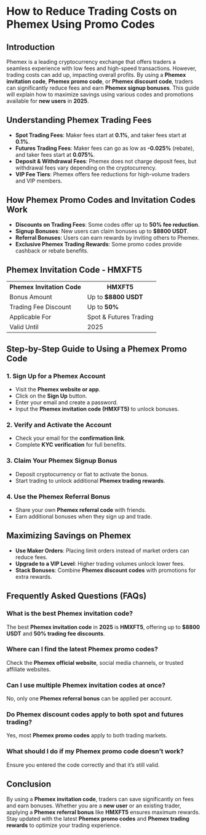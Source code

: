 <h1>How to Reduce Trading Costs on Phemex Using Promo Codes</h1>
<h2>Introduction</h2>
<p>Phemex is a leading cryptocurrency exchange that offers traders a seamless experience with low fees and high-speed transactions. However, trading costs can add up, impacting overall profits. By using a <strong>Phemex invitation code</strong>, <strong>Phemex promo code</strong>, or <strong>Phemex discount code</strong>, traders can significantly reduce fees and earn <strong>Phemex signup bonuses</strong>. This guide will explain how to maximize savings using various codes and promotions available for <strong>new users</strong> in <strong>2025</strong>.</p>

<h2>Understanding Phemex Trading Fees</h2>
<ul>
    <li><strong>Spot Trading Fees</strong>: Maker fees start at <strong>0.1%</strong>, and taker fees start at <strong>0.1%</strong>.</li>
    <li><strong>Futures Trading Fees</strong>: Maker fees can go as low as <strong>-0.025%</strong> (rebate), and taker fees start at <strong>0.075%</strong>.</li>
    <li><strong>Deposit & Withdrawal Fees</strong>: Phemex does not charge deposit fees, but withdrawal fees vary depending on the cryptocurrency.</li>
    <li><strong>VIP Fee Tiers</strong>: Phemex offers fee reductions for high-volume traders and VIP members.</li>
</ul>

<h2>How Phemex Promo Codes and Invitation Codes Work</h2>
<ul>
    <li><strong>Discounts on Trading Fees</strong>: Some codes offer up to <strong>50% fee reduction</strong>.</li>
    <li><strong>Signup Bonuses</strong>: New users can claim bonuses up to <strong>$8800 USDT</strong>.</li>
    <li><strong>Referral Bonuses</strong>: Users can earn rewards by inviting others to Phemex.</li>
    <li><strong>Exclusive Phemex Trading Rewards</strong>: Some promo codes provide cashback or rebate benefits.</li>
</ul>

<h2>Phemex Invitation Code - HMXFT5</h2>
<table>
    <tr>
        <th>Phemex Invitation Code</th>
        <th>HMXFT5</th>
    </tr>
    <tr>
        <td>Bonus Amount</td>
        <td>Up to <strong>$8800 USDT</strong></td>
    </tr>
    <tr>
        <td>Trading Fee Discount</td>
        <td>Up to <strong>50%</strong></td>
    </tr>
    <tr>
        <td>Applicable For</td>
        <td>Spot & Futures Trading</td>
    </tr>
    <tr>
        <td>Valid Until</td>
        <td>2025</td>
    </tr>
</table>

<h2>Step-by-Step Guide to Using a Phemex Promo Code</h2>
<h3>1. Sign Up for a Phemex Account</h3>
<ul>
    <li>Visit the <strong>Phemex website or app</strong>.</li>
    <li>Click on the <strong>Sign Up</strong> button.</li>
    <li>Enter your email and create a password.</li>
    <li>Input the <strong>Phemex invitation code (HMXFT5)</strong> to unlock bonuses.</li>
</ul>

<h3>2. Verify and Activate the Account</h3>
<ul>
    <li>Check your email for the <strong>confirmation link</strong>.</li>
    <li>Complete <strong>KYC verification</strong> for full benefits.</li>
</ul>

<h3>3. Claim Your Phemex Signup Bonus</h3>
<ul>
    <li>Deposit cryptocurrency or fiat to activate the bonus.</li>
    <li>Start trading to unlock additional <strong>Phemex trading rewards</strong>.</li>
</ul>

<h3>4. Use the Phemex Referral Bonus</h3>
<ul>
    <li>Share your own <strong>Phemex referral code</strong> with friends.</li>
    <li>Earn additional bonuses when they sign up and trade.</li>
</ul>

<h2>Maximizing Savings on Phemex</h2>
<ul>
    <li><strong>Use Maker Orders</strong>: Placing limit orders instead of market orders can reduce fees.</li>
    <li><strong>Upgrade to a VIP Level</strong>: Higher trading volumes unlock lower fees.</li>
    <li><strong>Stack Bonuses</strong>: Combine <strong>Phemex discount codes</strong> with promotions for extra rewards.</li>
</ul>

<h2>Frequently Asked Questions (FAQs)</h2>

<h3>What is the best Phemex invitation code?</h3>
<p>The best <strong>Phemex invitation code</strong> in <strong>2025</strong> is <strong>HMXFT5</strong>, offering up to <strong>$8800 USDT</strong> and <strong>50% trading fee discounts</strong>.</p>

<h3>Where can I find the latest Phemex promo codes?</h3>
<p>Check the <strong>Phemex official website</strong>, social media channels, or trusted affiliate websites.</p>

<h3>Can I use multiple Phemex invitation codes at once?</h3>
<p>No, only one <strong>Phemex referral bonus</strong> can be applied per account.</p>

<h3>Do Phemex discount codes apply to both spot and futures trading?</h3>
<p>Yes, most <strong>Phemex promo codes</strong> apply to both trading markets.</p>

<h3>What should I do if my Phemex promo code doesn’t work?</h3>
<p>Ensure you entered the code correctly and that it’s still valid.</p>

<h2>Conclusion</h2>
<p>By using a <strong>Phemex invitation code</strong>, traders can save significantly on fees and earn bonuses. Whether you are a <strong>new user</strong> or an existing trader, applying a <strong>Phemex referral bonus</strong> like <strong>HMXFT5</strong> ensures maximum rewards. Stay updated with the latest <strong>Phemex promo codes</strong> and <strong>Phemex trading rewards</strong> to optimize your trading experience.</p>
